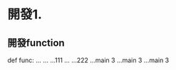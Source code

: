 # 開發1.


## 開發function
def func:
    ...
    ...
    ...111
    ...
    ...222
    ...main 3
    ...main 3
    ...main 3
